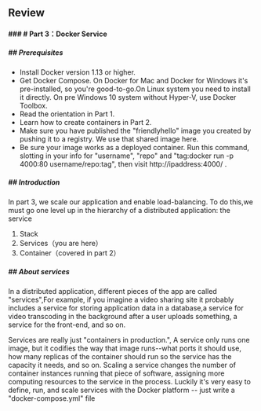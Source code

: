 ## Review

#### ### # Part 3：Docker Service
##### ## Prerequisites
- Install Docker version 1.13 or higher.
- Get Docker Compose. On Docker for Mac and Docker for Windows it's pre-installed, so you're good-to-go.On Linux system you need to install it directly. On pre Windows 10 system without Hyper-V, use Docker Toolbox.
- Read the orientation in Part 1.
- Learn how to create containers in Part 2.
- Make sure you have published the "friendlyhello" image you created by pushing it to a registry. We use that shared image here.
- Be sure your image works as a deployed container. Run this command, slotting in your info for "username", "repo" and "tag:docker run -p 4000:80 username/repo:tag", then visit http://ipaddress:4000/ .

##### ## Introduction
In part 3, we scale our application and enable load-balancing. 
To do this,we must go one level up in the hierarchy of a distributed application: the service
1. Stack
1. Services（you are here）
1. Container（covered in part 2）

##### ## About services
In a distributed application, different pieces of the app are called "services",For example, if you imagine a video sharing site
it probably includes a service for storing application data in a database,a service for video transcoding in the background after a user uploads something, a service for the front-end, and so on.

Services are really just "containers in production.", A service only runs one image, but it codifies the way that image runs--what ports it should use, how many replicas of the container should run so the service has the capacity it needs, and so on. Scaling a service changes the number of container instances running that piece of software, assigning more computing resources to the service in the process. Luckily it's very easy to define, run, and scale services with the Docker platform -- just write a "docker-compose.yml" file